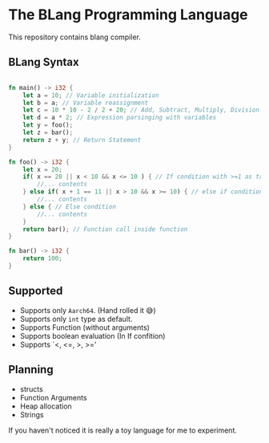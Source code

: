 # The BLang Programming Language

This repository contains blang compiler.


## BLang Syntax
```rust

fn main() -> i32 {
    let a = 10; // Variable initialization
    let b = a; // Variable reassignment
    let c = 10 * 10 - 2 / 2 + 20; // Add, Subtract, Multiply, Division. BODMAS Rule
    let d = a * 2; // Expression parsinging with variables
    let y = foo();
    let z = bar();
    return z + y; // Return Statement
}

fn foo() -> i32 {
    let x = 20;
    if( x == 20 || x < 10 && x <= 10 ) { // If condition with >=1 as true 0 as false
        //... contents
    } else if( x + 1 == 11 || x > 10 && x >= 10) { // else if condition 
        //... contents 
    } else { // Else condition
        //... contents
    }
    return bar(); // Function call inside function
}

fn bar() -> i32 {
    return 100;
}

```

## Supported

- Supports only `Aarch64`. (Hand rolled it 😅)
- Supports only `int` type as default.
- Supports Function (without arguments)
- Supports boolean evaluation (In If confition)
- Supports `<, <=, >, >='

## Planning

- structs
- Function Arguments
- Heap allocation
- Strings


If you haven't noticed it is really a toy language for me to experiment.



